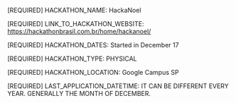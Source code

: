 [REQUIRED] HACKATHON_NAME: HackaNoel

[REQUIRED] LINK_TO_HACKATHON_WEBSITE: https://hackathonbrasil.com.br/home/hackanoel/

[REQUIRED] HACKATHON_DATES: Started in December 17 

[REQUIRED] HACKATHON_TYPE:  PHYSICAL

[REQUIRED] HACKATHON_LOCATION: Google Campus SP

[REQUIRED] LAST_APPLICATION_DATETIME: IT CAN BE DIFFERENT EVERY YEAR. GENERALLY THE MONTH OF DECEMBER.

